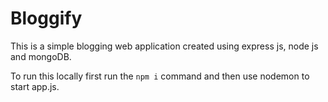 # Bloggify
This is a simple blogging web application created using express js, node js and mongoDB.

To run this locally first run the `npm i` command and then use nodemon to start app.js.
